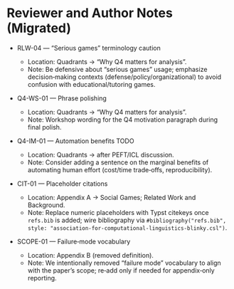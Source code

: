 # Reviewer and Author Notes (Migrated)

- RLW-04 — “Serious games” terminology caution
  - Location: Quadrants → “Why Q4 matters for analysis”.
  - Note: Be defensive about “serious games” usage; emphasize decision‑making contexts (defense/policy/organizational) to avoid confusion with educational/tutoring games.

- Q4-WS-01 — Phrase polishing
  - Location: Quadrants → “Why Q4 matters for analysis”.
  - Note: Workshop wording for the Q4 motivation paragraph during final polish.

- Q4-IM-01 — Automation benefits TODO
  - Location: Quadrants → after PEFT/ICL discussion.
  - Note: Consider adding a sentence on the marginal benefits of automating human effort (cost/time trade‑offs, reproducibility).

- CIT-01 — Placeholder citations
  - Location: Appendix A → Social Games; Related Work and Background.
  - Note: Replace numeric placeholders with Typst citekeys once `refs.bib` is added; wire bibliography via `#bibliography("refs.bib", style: "association-for-computational-linguistics-blinky.csl")`.

- SCOPE-01 — Failure‑mode vocabulary
  - Location: Appendix B (removed definition).
  - Note: We intentionally removed “failure mode” vocabulary to align with the paper’s scope; re‑add only if needed for appendix‑only reporting.

